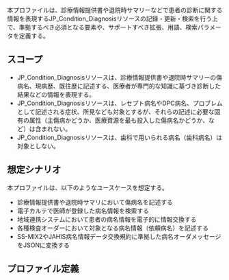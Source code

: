 本プロファイルは、診療情報提供書や退院時サマリーなどで患者の診断に関する情報を表現するJP_Condition_Diagnosisリソースの記録・更新・検索を行う上で、準拠するべき必須となる要素や、サポートすべき拡張、用語、検索パラメータを定義する。

## スコープ

- JP_Condition_Diagnosisリソースは、診療情報提供書や退院時サマリーの傷病名、現病歴、既往歴に記述する、医療者が専門的な知識に基づき診断した結果などの情報を表現する。
- JP_Condition_Diagnosisリソースは、レセプト病名やDPC病名、プロブレムとして記述される症状、所見なども対象とするが、それらの記述に必要な固有の属性（主傷病かどうか、医療資源を最も投入した傷病名かどうか、など）は含まれない。
- JP_Condition_Diagnosisリソースは、歯科で用いられる病名（歯科病名）は対象としない。

## 想定シナリオ

本プロファイルは、以下のようなユースケースを想定する。

- 診療情報提供書や退院時サマリにおいて傷病名を記述する
- 電子カルテで医師が登録した病名情報を検索する
- 地域連携システムにおいて患者の病名情報を電子的に情報交換する
- 各種検査オーダーにおいて対象となる病名情報（依頼病名）を記述する
- SS-MIX2やJAHIS病名情報データ交換規約に準拠した病名オーダメッセージをJSONに変換する

## プロファイル定義
